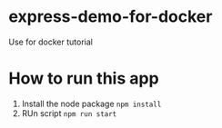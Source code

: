 # express-demo-for-docker
Use for docker tutorial

# How to run this app
1. Install the node package `npm install`
2. RUn script `npm run start`